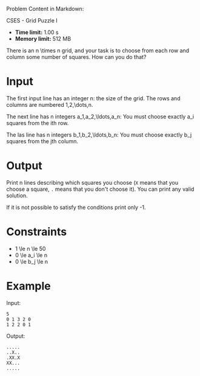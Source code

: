 Problem Content in Markdown:


CSES \- Grid Puzzle I




* **Time limit:** 1\.00 s
* **Memory limit:** 512 MB




There is an n \\times n grid, and your task is to choose from each row and column some number of squares. How can you do that?


Input
=====


The first input line has an integer n: the size of the grid. The rows and columns are numbered 1,2,\\dots,n.


The next line has n integers a\_1,a\_2,\\ldots,a\_n: You must choose exactly a\_i squares from the ith row.


The las line has n integers b\_1,b\_2,\\ldots,b\_n: You must choose exactly b\_j squares from the jth column.


Output
======


Print n lines describing which squares you choose (`X` means that you choose a square, `.` means that you don't choose it). You can print any valid solution.


If it is not possible to satisfy the conditions print only \-1.


Constraints
===========


* 1 \\le n \\le 50
* 0 \\le a\_i \\le n
* 0 \\le b\_j \\le n


Example
=======


Input:



```
5
0 1 3 2 0
1 2 2 0 1

```

Output:



```
.....
..X..
.XX.X
XX...
.....

```
 
